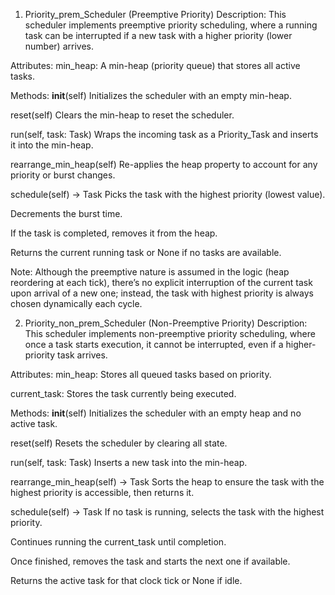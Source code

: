 1. Priority_prem_Scheduler (Preemptive Priority)
Description:
This scheduler implements preemptive priority scheduling, where a running task can be interrupted if a new task with a higher priority (lower number) arrives.

Attributes:
min_heap: A min-heap (priority queue) that stores all active tasks.

Methods:
__init__(self)
Initializes the scheduler with an empty min-heap.

reset(self)
Clears the min-heap to reset the scheduler.

run(self, task: Task)
Wraps the incoming task as a Priority_Task and inserts it into the min-heap.

rearrange_min_heap(self)
Re-applies the heap property to account for any priority or burst changes.

schedule(self) -> Task
Picks the task with the highest priority (lowest value).

Decrements the burst time.

If the task is completed, removes it from the heap.

Returns the current running task or None if no tasks are available.

 Note: Although the preemptive nature is assumed in the logic (heap reordering at each tick), there’s no explicit interruption of the current task upon arrival of a new one; instead, the task with highest priority is always chosen dynamically each cycle.

2. Priority_non_prem_Scheduler (Non-Preemptive Priority)
Description:
This scheduler implements non-preemptive priority scheduling, where once a task starts execution, it cannot be interrupted, even if a higher-priority task arrives.

Attributes:
min_heap: Stores all queued tasks based on priority.

current_task: Stores the task currently being executed.

Methods:
__init__(self)
Initializes the scheduler with an empty heap and no active task.

reset(self)
Resets the scheduler by clearing all state.

run(self, task: Task)
Inserts a new task into the min-heap.

rearrange_min_heap(self) -> Task
Sorts the heap to ensure the task with the highest priority is accessible, then returns it.

schedule(self) -> Task
If no task is running, selects the task with the highest priority.

Continues running the current_task until completion.

Once finished, removes the task and starts the next one if available.

Returns the active task for that clock tick or None if idle.

